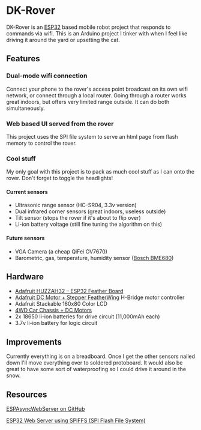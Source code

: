 # DK-Rover
DK-Rover is an [ESP32](https://www.adafruit.com/product/3405) based mobile robot project that responds to commands via wifi. This is an Arduino project I tinker with when I feel like driving it around the yard or upsetting the cat.
## Features
### Dual-mode wifi connection
Connect your phone to the rover's access point broadcast on its own wifi network, or connect through a local router. Going through a router works great indoors, but offers very limited range outside. It can do both simultaneously. 
### Web based UI served from the rover
This project uses the SPI file system to serve an html page from flash memory to control the rover.
### Cool stuff
My only goal with this project is to pack as much cool stuff as I can onto the rover. Don't forget to toggle the headlights!
#### Current sensors
- Ultrasonic range sensor (HC-SR04, 3.3v version)
- Dual infrared corner sensors (great indoors, useless outside)
- Tilt sensor (stops the rover if it's about to flip over)
- Li-ion battery voltage (still fine tuning the algorithm on this)
#### Future sensors
- VGA Camera (a cheap QiFei OV7670)
- Barometric, gas, temperature, humidity sensor ([Bosch BME680](https://www.adafruit.com/product/3660))
## Hardware
- [Adafruit HUZZAH32 – ESP32 Feather Board](https://www.adafruit.com/product/3405)
- [Adafruit DC Motor + Stepper FeatherWing](https://www.adafruit.com/product/2927) H-Bridge motor controller
- Adafruit Stackable 160x80 Color LCD
- [4WD Car Chassis + DC Motors](https://github.com/SmartArduino/XPT/blob/master/SR11.pdf)
- 2x 18650 li-ion batteries for drive circuit (11,000mAh each)
- 3.7v li-ion battery for logic circuit
## Improvements
Currently everything is on a breadboard. Once I get the other sensors nailed down I'll move everything over to soldered protoboard.
It would also be great to have some sort of waterproofing so I could drive it around in the snow.
## Resources
[ESPAsyncWebServer on GitHub](https://github.com/me-no-dev/ESPAsyncWebServer)

[ESP32 Web Server using SPIFFS (SPI Flash File System)](https://randomnerdtutorials.com/esp32-web-server-spiffs-spi-flash-file-system/)
